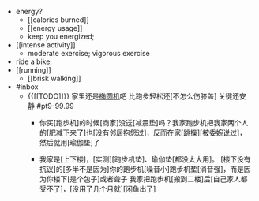 - energy?
    - [[calories burned]]
    - [[energy usage]]
    - keep you energized;
- [[intense activity]]
    - moderate exercise; vigorous exercise
- ride a bike; 
- [[running]]
    - [[brisk walking]]
- #inbox
    - {{[[TODO]]}} 家里还是[椭圆机](https://bbs.saraba1st.com/2b/thread-2034818-1-1.html)吧  比跑步轻松还[不怎么伤膝盖]  关键还安静   #pt9-99.99
        - 你买[跑步机]的时候[商家]没送[减震垫]吗？我家跑步机把我家两个人的[肥减下来了]也[没有邻居抱怨过]，反而在家[跳操][被委婉说过]，然后就用[瑜伽垫]了


        - 我家是[上下楼]，[实测][跑步机垫]、瑜伽垫[都没太大用]。
[楼下没有抗议]的[多半不是因为]你的跑步机[噪音小]跑步机垫[消音强]，而是因为你楼下[是个包子]或者聋子
我家把跑步机[搬到二楼]后[自己家人都受不了]，[没用了几个月就][闲鱼出了]

